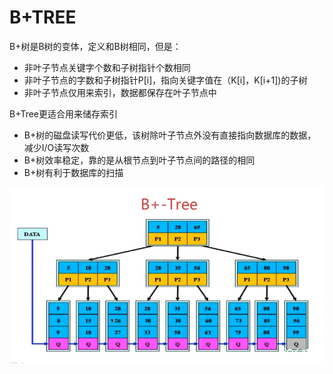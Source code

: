 # B+TREE

B+树是B树的变体，定义和B树相同，但是：

* 非叶子节点关键字个数和子树指针个数相同
* 非叶子节点的字数和子树指针P\[i\]，指向关键字值在（K\[i\]，K\[i+1\]\)的子树
* 非叶子节点仅用来索引，数据都保存在叶子节点中



B+Tree更适合用来储存索引

* B+树的磁盘读写代价更低，该树除叶子节点外没有直接指向数据库的数据，减少I/O读写次数
* B+树效率稳定，靠的是从根节点到叶子节点间的路径的相同
* B+树有利于数据库的扫描

![](/B+TREE/1.png)

